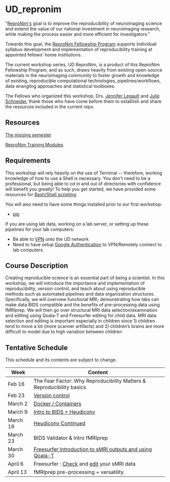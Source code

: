 # UD_repronim

"[ReproNim's](https://www.repronim.org/) goal is to improve the reproducibility of neuroimaging science and extend the value of our national investment in neuroimaging research, while making the process easier and more efficient for investigators."

Towards this goal, the [ReproNim Fellowship Program](https://www.repronim.org/fellowship.html) supports individual syllabus development and implementation of reproducibility training at appointed fellows' home institutions. 

The current workshop series, UD ReproNim, is a product of this ReproNim Fellowship Program, and as such, draws heavily from existing open-source materials in the neuroimaging community to foster growth and knowledge of existing, reproducible computational technologies, pipelines/workflows, data wrangling approaches and statistical toolboxes. 

The Fellows who organized this workshop, Drs. [Jennifer Legault](https://www.lingcogsci.udel.edu/people/staff/jlegault?uid=jlegault&Name=Jennifer%20Legault) and [Julie Schneider](https://sites.udel.edu/jmschneider/), thank those who have come before them to establish and share the resources included in the current repo. 

## Resources
[The missing semester](https://missing.csail.mit.edu/)

[ReproNim Training Modules](https://www.repronim.org/teach.html)

## Requirements

This workshop will rely heavily on the use of Terminal -- therefore, working knowledge of how to use a Shell is necessary. You don't need to be a professional, but being able to cd in and out of directories with confidence will benefit you greatly! To help you get started, we have provided some resources for [Bash/Shell scripting](https://github.com/juliagoolia28/UD_repronim/tree/master/bash_unix_resources).

You will also need to have some things installed prior to our first workshop:
- [pip](https://pip.pypa.io/en/stable/reference/pip_install/)

If you are using lab data, working on a lab server, or setting up these pipelines for your lab computers:
- Be able to [VPN](https://udeploy.udel.edu/software/anyconnect-vpn/) onto the UD network
- Need to have setup [Google Authentication](https://services.udel.edu/TDClient/32/Portal/KB/ArticleDet?ID=4) to VPN/Remotely connect to lab computers

## Course Description

Creating reproducible science is an essential part of being a scientist.  In this workshop, we will introduce the importance and implementation of reproducibility, version control, and teach about using reproducible methods such as automated pipelines and data organization structures.  Specifically, we will overview functional MRI, demonstrating how labs can make data BIDS compatible and the benefits of pre-processing data using fMRIprep. We will then go over structural MRI data selection/examination and editing using Qoala-T and Freesurfer editing for child data.  MRI data selection and editing is important especially in children since 1) children tend to move a lot (more scanner artifacts) and 2) children’s brains are more difficult to model due to high variation between children

## Tentative Schedule

This schedule and its contents are subject to change.

| Week     | Content                                                               |
| -------- | --------------------------------------------------------------------- |
| Feb 16   | The Fear Factor: Why Reproducibility Matters & Reproducibility basics |
| Feb 23   | [Version control](https://github.com/juliagoolia28/UD_repronim/tree/master/version_control_tutorial)                                                       |
| March 2  | [Docker / Containers](https://github.com/juliagoolia28/UD_repronim/tree/master/container_tutorial)                                                   |
| March 9  | [Intro to BIDS + Heudiconv](https://github.com/juliagoolia28/UD_repronim/blob/master/heudiconv_tutorial/README.md)                                           |
| March 16 | [Heudiconv Continued](https://github.com/juliagoolia28/UD_repronim/blob/master/heudiconv_tutorial/README.md)                                   |
| March 23 | BIDS Validator & Intro fMRIprep                                                     |
| March 30 | [Freesurfer Introduction to sMRI outputs and using Qoala-T](https://github.com/juliagoolia28/UD_repronim/tree/master/Freesurfer_Introduction)             |
| April 6  | Freesurfer : [Check](https://github.com/juliagoolia28/UD_repronim/tree/master/Freesurfer_Manual_Inspection) and [edit](https://github.com/juliagoolia28/UD_repronim/tree/master/Freesurfer_Editing) your sMRI data                            |
| April 13 | fMRIprep pre-processing + versatility                                                   |


